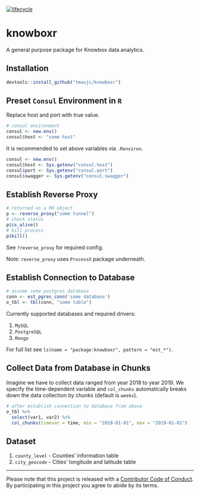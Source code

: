 
<!-- README.md is generated from README.Rmd. Please edit that file -->

[![lifecycle](https://img.shields.io/badge/lifecycle-experimental-orange.svg)](https://www.tidyverse.org/lifecycle/#experimental)

# knowboxr

A general purpose package for Knowbox data analytics.

## Installation

``` r
devtools::install_github("tmasjc/knowboxr")
```

## Preset `Consul` Environment in `R`

Replace host and port with true value.

``` r
# consul environment
consul <- new.env()
consul$host <- "some host"
```

It is recommended to set above variables via `.Renviron`.

``` r
consul <- new.env()
consul$host <- Sys.getenv("consul.host")
consul$port <- Sys.getenv("consul.port")
consul$swagger <- Sys.getenv("consul.swagger")
```

## Establish Reverse Proxy

``` r
# returned as a R6 object
p <- reverse_proxy("some tunnel")
# check status
p$is_alive()
# kill process
p$kill()
```

See `?reverse_proxy` for required config.

Note: `reverse_proxy` uses `ProcessX` package underneath.

## Establish Connection to Database

``` r
# assume some postgres database
conn <- est_pgres_conn('some database')
o_tbl <- tbl(conn, "some table")
```

Currently supported databases and required drivers:

1.  `MySQL`
2.  `PostgreSQL`
3.  `Mongo`

For full list see `ls(name = "package:knowboxr", pattern = "est_*")`.

## Collect Data from Database in Chunks

Imagine we have to collect data ranged from year 2018 to year 2019. We
specify the time-dependent variable and `col_chunks` automatically
breaks down the data collection by chunks (default is `weeks`).

``` r
# after establish connection to database from above
o_tbl %>% 
  select(var1, var2) %>% 
  col_chunks(timevar = time, min = "2018-01-01", max = "2019-01-01")
```

## Dataset

1.  `county_level` - Counties’ information table
2.  `city_geocode` - Cities’ longitude and latitude table

-----

Please note that this project is released with a [Contributor Code of
Conduct](CODE_OF_CONDUCT.md). By participating in this project you agree
to abide by its terms.
